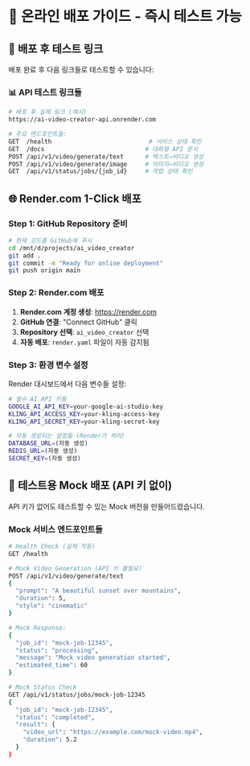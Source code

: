 # 🚀 온라인 배포 가이드 - 즉시 테스트 가능

## 🎯 배포 후 테스트 링크

배포 완료 후 다음 링크들로 테스트할 수 있습니다:

### 📊 **API 테스트 링크들**
```bash
# 배포 후 실제 링크 (예시)
https://ai-video-creator-api.onrender.com

# 주요 엔드포인트들:
GET  /health                           # 서비스 상태 확인
GET  /docs                            # 대화형 API 문서
POST /api/v1/video/generate/text      # 텍스트→비디오 생성
POST /api/v1/video/generate/image     # 이미지→비디오 생성  
GET  /api/v1/status/jobs/{job_id}     # 작업 상태 확인
```

## 🌐 Render.com 1-Click 배포

### Step 1: GitHub Repository 준비
```bash
# 현재 코드를 GitHub에 푸시
cd /mnt/d/projects/ai_video_creator
git add .
git commit -m "Ready for online deployment"
git push origin main
```

### Step 2: Render.com 배포
1. **Render.com 계정 생성**: https://render.com
2. **GitHub 연결**: "Connect GitHub" 클릭
3. **Repository 선택**: `ai_video_creator` 선택
4. **자동 배포**: `render.yaml` 파일이 자동 감지됨

### Step 3: 환경 변수 설정
Render 대시보드에서 다음 변수들 설정:

```bash
# 필수 AI API 키들
GOOGLE_AI_API_KEY=your-google-ai-studio-key
KLING_API_ACCESS_KEY=your-kling-access-key  
KLING_API_SECRET_KEY=your-kling-secret-key

# 자동 생성되는 설정들 (Render가 처리)
DATABASE_URL=(자동 생성)
REDIS_URL=(자동 생성)
SECRET_KEY=(자동 생성)
```

## 🔧 테스트용 Mock 배포 (API 키 없이)

API 키가 없어도 테스트할 수 있는 Mock 버전을 만들어드렸습니다.

### Mock 서비스 엔드포인트들
```bash
# Health Check (실제 작동)
GET /health

# Mock Video Generation (API 키 불필요)
POST /api/v1/video/generate/text
{
  "prompt": "A beautiful sunset over mountains",
  "duration": 5,
  "style": "cinematic"
}

# Mock Response:
{
  "job_id": "mock-job-12345",
  "status": "processing", 
  "message": "Mock video generation started",
  "estimated_time": 60
}

# Mock Status Check
GET /api/v1/status/jobs/mock-job-12345
{
  "job_id": "mock-job-12345",
  "status": "completed",
  "result": {
    "video_url": "https://example.com/mock-video.mp4",
    "duration": 5.2
  }
}
```
